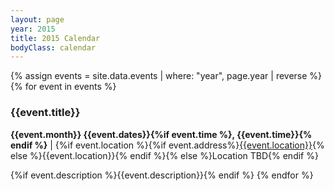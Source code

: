 ```yaml
---
layout: page
year: 2015
title: 2015 Calendar
bodyClass: calendar
---
```


{% assign events = site.data.events | where: "year", page.year |  reverse %}
{% for event in events %}
<h3> {{event.title}}</h3>

 **{{event.month}} {{event.dates}}{%if event.time %}, {{event.time}}{% endif %}** | {%if event.location %}{%if event.address%}[{{event.location}}]({{event.address}}){% else %}{{event.location}}{% endif %}{% else %}Location TBD{% endif %}

{%if event.description %}{{event.description}}{% endif %}
{% endfor %}
